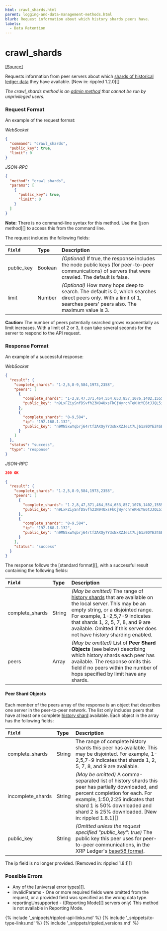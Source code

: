 ```yaml
---
html: crawl_shards.html
parent: logging-and-data-management-methods.html
blurb: Request information about which history shards peers have.
labels:
  - Data Retention
---
```

# crawl_shards
[[Source]](https://github.com/ripple/rippled/blob/master/src/ripple/rpc/handlers/CrawlShards.cpp "Source")

Requests information from peer servers about which [shards of historical ledger data](history-sharding.html) they have available. [New in: rippled 1.2.0][]

_The <span class="code-snippet">crawl_shards</span> method is an [admin method](admin-api-methods.html) that cannot be run by unprivileged users._

### Request Format

An example of the request format:

<!-- MULTICODE_BLOCK_START -->

*WebSocket*

```json
{
  "command": "crawl_shards",
  "public_key": true,
  "limit": 0
}
```

*JSON-RPC*

```json
{
  "method": "crawl_shards",
  "params": [
    {
      "public_key": true,
      "limit": 0
    }
  ]
}
```

<!-- MULTICODE_BLOCK_END -->

**Note:** There is no command-line syntax for this method. Use the [json method][] to access this from the command line.

The request includes the following fields:

| `Field`  | Type    | Description                                             |
|:---------|:--------|:--------------------------------------------------------|
| <span class="code-snippet">public_key</span> | Boolean | _(Optional)_ If <span class="code-snippet">true</span>, the response includes the node public keys (for peer-to-peer communications) of servers that were crawled. The default is <span class="code-snippet">false</span>. |
| <span class="code-snippet">limit</span>  | Number  | _(Optional)_ How many hops deep to search. The default is 0, which searches direct peers only. With a limit of <span class="code-snippet">1</span>, searches peers' peers also. The maximum value is <span class="code-snippet">3</span>. |

**Caution:** The number of peers potentially searched grows exponentially as <span class="code-snippet">limit</span> increases. With a limit of 2 or 3, it can take several seconds for the server to respond to the API request.


### Response Format

An example of a successful response:

<!-- MULTICODE_BLOCK_START -->

*WebSocket*

```json
{
  "result": {
    "complete_shards": "1-2,5,8-9,584,1973,2358",
    "peers": [
      {
        "complete_shards": "1-2,8,47,371,464,554,653,857,1076,1402,1555,1708,1813,1867",
        "public_key": "n9LxFZiySnfDSvfh23N94UxsFkCjWyrchTeKHcYE6tJJQL5iejb2"
      },
      {
        "complete_shards": "8-9,584",
        "ip": "192.168.1.132",
        "public_key": "n9MN5xwYqbrj64rtfZAXQy7Y3sNxXZJeLt7Lj61a9DYEZ4SE2tQQ"
      }
    ]
  },
  "status": "success",
  "type": "response"
}
```


*JSON-RPC*

```json
200 OK

{
  "result": {
    "complete_shards": "1-2,5,8-9,584,1973,2358",
    "peers": [
      {
        "complete_shards": "1-2,8,47,371,464,554,653,857,1076,1402,1555,1708,1813,1867",
        "public_key": "n9LxFZiySnfDSvfh23N94UxsFkCjWyrchTeKHcYE6tJJQL5iejb2"
      },
      {
        "complete_shards": "8-9,584",
        "ip": "192.168.1.132",
        "public_key": "n9MN5xwYqbrj64rtfZAXQy7Y3sNxXZJeLt7Lj61a9DYEZ4SE2tQQ"
      }
    ],
    "status": "success"
  }
}
```


<!-- MULTICODE_BLOCK_END -->

The response follows the [standard format][], with a successful result containing the following fields:

| `Field`           | Type   | Description                                     |
|:------------------|:-------|:------------------------------------------------|
| <span class="code-snippet">complete_shards</span> | String | _(May be omitted)_ The range of [history shards](history-sharding.html) that are available on the local server. This may be an empty string, or a disjointed range. For example, <span class="code-snippet">1-2,5,7-9</span> indicates that shards 1, 2, 5, 7, 8, and 9 are available. Omitted if this server does not have history sharding enabled. |
| <span class="code-snippet">peers</span>           | Array  | _(May be omitted)_ List of **Peer Shard Objects** (see below) describing which history shards each peer has available. The response omits this field if no peers within the number of hops specified by <span class="code-snippet">limit</span> have any shards. |

#### Peer Shard Objects

Each member of the <span class="code-snippet">peers</span> array of the response is an object that describes one server in the peer-to-peer network. The list only includes peers that have at least one complete [history shard](history-sharding.html) available. Each object in the array has the following fields:

| `Field`   | Type   | Description                                             |
|:----------|:-------|:--------------------------------------------------------|
| <span class="code-snippet">complete_shards</span> | String | The range of complete history shards this peer has available. This may be disjointed. For example, <span class="code-snippet">1-2,5,7-9</span> indicates that shards 1, 2, 5, 7, 8, and 9 are available. |
| <span class="code-snippet">incomplete_shards</span> | String | _(May be omitted)_ A comma-separated list of history shards this peer has partially downloaded, and percent completion for each. For example, <span class="code-snippet">1:50,2:25</span> indicates that shard 1 is 50% downloaded and shard 2 is 25% downloaded. [New in: rippled 1.8.1][] |
| <span class="code-snippet">public_key</span> | String | _(Omitted unless the request specified <span class="code-snippet">"public_key": true</span>)_ The public key this peer uses for peer-to-peer communications, in the XRP Ledger's [base58 format](base58-encodings.html). |

The <span class="code-snippet">ip</span> field is no longer provided. [Removed in: rippled 1.8.1][]


### Possible Errors

- Any of the [universal error types][].
- <span class="code-snippet">invalidParams</span> - One or more required fields were omitted from the request, or a provided field was specified as the wrong data type.
- <span class="code-snippet">reportingUnsupported</span> - ([Reporting Mode][] servers only) This method is not available in Reporting Mode.


<!--{# common link defs #}-->
{% include '_snippets/rippled-api-links.md' %}
{% include '_snippets/tx-type-links.md' %}
{% include '_snippets/rippled_versions.md' %}
